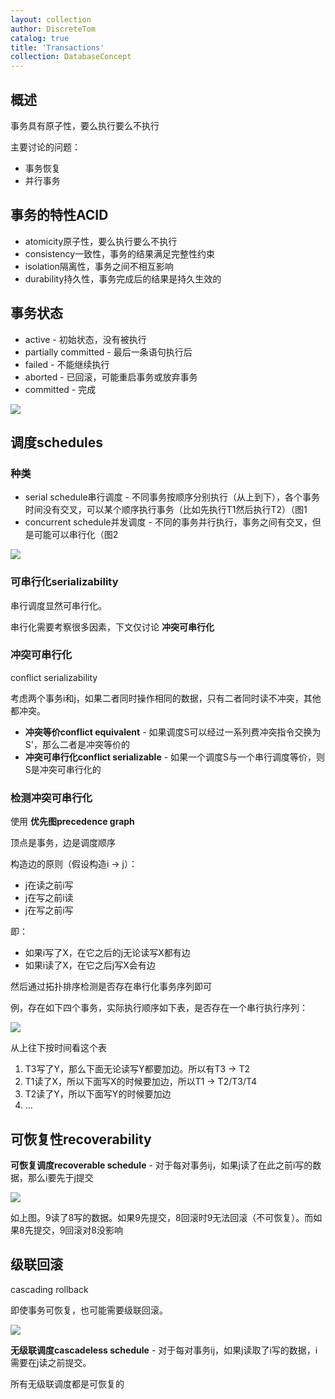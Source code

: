 ```yaml
---
layout: collection
author: DiscreteTom
catalog: true
title: 'Transactions'
collection: DatabaseConcept
---
```


## 概述

事务具有原子性，要么执行要么不执行

主要讨论的问题：
- 事务恢复
- 并行事务

## 事务的特性ACID

- atomicity原子性，要么执行要么不执行
- consistency一致性，事务的结果满足完整性约束
- isolation隔离性，事务之间不相互影响
- durability持久性，事务完成后的结果是持久生效的

## 事务状态

- active - 初始状态，没有被执行
- partially committed - 最后一条语句执行后
- failed - 不能继续执行
- aborted - 已回滚，可能重启事务或放弃事务
- committed - 完成

![](../img/14-1.png)

## 调度schedules

### 种类

- serial schedule串行调度 - 不同事务按顺序分别执行（从上到下），各个事务时间没有交叉，可以某个顺序执行事务（比如先执行T1然后执行T2）（图1
- concurrent schedule并发调度 - 不同的事务并行执行，事务之间有交叉，但是可能可以串行化（图2

![](../img/14-2.png)

### 可串行化serializability

串行调度显然可串行化。

串行化需要考察很多因素，下文仅讨论 **冲突可串行化**

### 冲突可串行化

conflict serializability

考虑两个事务i和j，如果二者同时操作相同的数据，只有二者同时读不冲突，其他都冲突。

- **冲突等价conflict equivalent** - 如果调度S可以经过一系列费冲突指令交换为S'，那么二者是冲突等价的
- **冲突可串行化conflict serializable** - 如果一个调度S与一个串行调度等价，则S是冲突可串行化的

### 检测冲突可串行化

使用 **优先图precedence graph**

顶点是事务，边是调度顺序

构造边的原则（假设构造i -> j）：
- j在读之前i写
- j在写之前i读
- j在写之前i写

即：
- 如果i写了X，在它之后的j无论读写X都有边
- 如果i读了X，在它之后j写X会有边

然后通过拓扑排序检测是否存在串行化事务序列即可

例，存在如下四个事务，实际执行顺序如下表，是否存在一个串行执行序列：

![](../img/14-3.png)

从上往下按时间看这个表
1. T3写了Y，那么下面无论读写Y都要加边。所以有T3 -> T2
2. T1读了X，所以下面写X的时候要加边，所以T1 -> T2/T3/T4
3. T2读了Y，所以下面写Y的时候要加边
4. ...

## 可恢复性recoverability

**可恢复调度recoverable schedule** - 对于每对事务ij，如果j读了在此之前i写的数据，那么i要先于j提交

![](../img/14-4.png)

如上图。9读了8写的数据。如果9先提交，8回滚时9无法回滚（不可恢复）。而如果8先提交，9回滚对8没影响

## 级联回滚

cascading rollback

即使事务可恢复，也可能需要级联回滚。

![](../img/14-5.png)

**无级联调度cascadeless schedule** - 对于每对事务ij，如果j读取了i写的数据，i需要在j读之前提交。

所有无级联调度都是可恢复的
